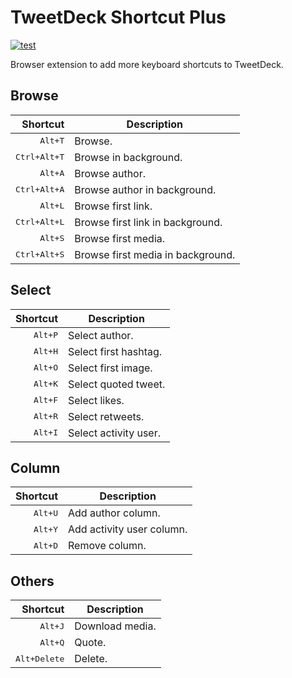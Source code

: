 # TweetDeck Shortcut Plus

[![test](https://github.com/r7kamura/tweetdeck-shortcut-plus/actions/workflows/test.yml/badge.svg)](https://github.com/r7kamura/tweetdeck-shortcut-plus/actions/workflows/test.yml)

Browser extension to add more keyboard shortcuts to TweetDeck.

## Browse

|              Shortcut | Description                       |
| --------------------: | --------------------------------- |
|      <kbd>Alt+T</kbd> | Browse.                           |
| <kbd>Ctrl+Alt+T</kbd> | Browse in background.             |
|      <kbd>Alt+A</kbd> | Browse author.                    |
| <kbd>Ctrl+Alt+A</kbd> | Browse author in background.      |
|      <kbd>Alt+L</kbd> | Browse first link.                |
| <kbd>Ctrl+Alt+L</kbd> | Browse first link in background.  |
|      <kbd>Alt+S</kbd> | Browse first media.               |
| <kbd>Ctrl+Alt+S</kbd> | Browse first media in background. |

## Select

|         Shortcut | Description           |
| ---------------: | --------------------- |
| <kbd>Alt+P</kbd> | Select author.        |
| <kbd>Alt+H</kbd> | Select first hashtag. |
| <kbd>Alt+O</kbd> | Select first image.   |
| <kbd>Alt+K</kbd> | Select quoted tweet.  |
| <kbd>Alt+F</kbd> | Select likes.         |
| <kbd>Alt+R</kbd> | Select retweets.      |
| <kbd>Alt+I</kbd> | Select activity user. |

## Column

|         Shortcut | Description               |
| ---------------: | ------------------------- |
| <kbd>Alt+U</kbd> | Add author column.        |
| <kbd>Alt+Y</kbd> | Add activity user column. |
| <kbd>Alt+D</kbd> | Remove column.            |

## Others

|              Shortcut | Description     |
| --------------------: | --------------- |
|      <kbd>Alt+J</kbd> | Download media. |
|      <kbd>Alt+Q</kbd> | Quote.          |
| <kbd>Alt+Delete</kbd> | Delete.         |
